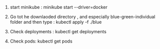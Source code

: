 1) start minikube : minikube start --driver=docker

2) Go tot he downlaoded directory , and especially blue-green-individual folder and then type : kubectl apply -f ./blue 

3) Check deployments : kubectl get deployments

4) Check pods: kubectl get pods 

